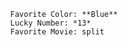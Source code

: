 
            Favorite Color: **Blue**
            Lucky Number: *13*
            Favorite Movie: split
            